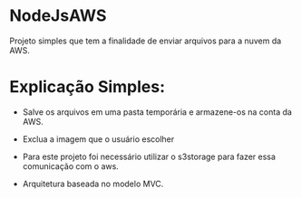 # NodeJsAWS

Projeto simples que tem a finalidade de enviar arquivos para a nuvem da AWS.

# Explicação Simples: 

* Salve os arquivos em uma pasta temporária e armazene-os na conta da AWS.

* Exclua a imagem que o usuário escolher

* Para este projeto foi necessário utilizar o s3storage para fazer essa comunicação com o aws.

* Arquitetura baseada no modelo MVC.